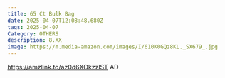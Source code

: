 ```yaml
---
title: 65 Ct Bulk Bag
date: 2025-04-07T12:08:48.680Z
tags: 2025-04-07
Category: OTHERS
description: 8.XX
image: https://m.media-amazon.com/images/I/610K0GQz8KL._SX679_.jpg
---
```

https://amzlink.to/az0d6XOkzzlST    AD